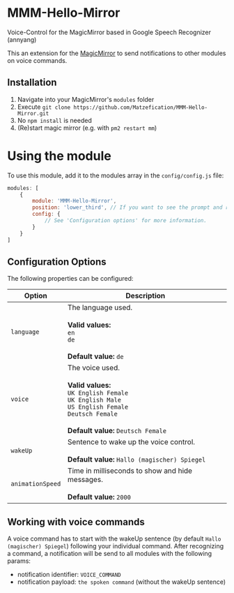 # MMM-Hello-Mirror
Voice-Control for the MagicMirror based in Google Speech Recognizer (annyang)

This an extension for the [MagicMirror](https://github.com/MichMich/MagicMirror) to send notifications to other modules on voice commands.

## Installation
1. Navigate into your MagicMirror's `modules` folder
2. Execute `git clone https://github.com/Matzefication/MMM-Hello-Mirror.git`
3. No `npm install` is needed
4. (Re)start magic mirror (e.g. with `pm2 restart mm`)

# Using the module
To use this module, add it to the modules array in the `config/config.js` file:

```javascript
modules: [
    {
        module: 'MMM-Hello-Mirror',
        position: 'lower_third', // If you want to see the prompt and recognised speech, omit otherwise
        config: {
            // See 'Configuration options' for more information.
        }
    }
]
```

## Configuration Options
The following properties can be configured:

<table width="100%">
	<thead>
		<tr>
			<th>Option</th>
			<th width="100%">Description</th>
		</tr>
	<thead>
	<tbody>
		<tr>
			<td><code>language</code></td>
			<td>
				The language used.
				<br>
				<br><b>Valid values:</b> 
				<br><code>en</code>
				<br><code>de</code>
				<br>
				<br><b>Default value:</b> <code>de</code>
			</td>
		</tr>
		<tr>
			<td><code>voice</code></td>
			<td>
				The voice used.
				<br>
				<br><b>Valid values:</b> 
				<br><code>UK English Female</code>
				<br><code>UK English Male</code>
				<br><code>US English Female</code>
				<br><code>Deutsch Female</code>
				<br>
				<br><b>Default value:</b> <code>Deutsch Female</code>
			</td>
		</tr>
		<tr>
			<td><code>wakeUp</code></td>
			<td>
				Sentence to wake up the voice control.
				<br>
				<br><b>Default value:</b> <code>Hallo (magischer) Spiegel</code>
			</td>
		</tr>			
		<tr>
			<td><code>animationSpeed</code></td>
			<td>
				Time in milliseconds to show and hide messages.
				<br>
				<br><b>Default value:</b> <code>2000</code>
			</td>
		</tr>		
	</tbody>
</table>

## Working with voice commands
A voice command has to start with the wakeUp sentence (by default `Hallo (magischer) Spiegel`) following your individual command. After recognizing a command, a notification will be send to all modules with the following params:

- notification identifier: `VOICE_COMMAND`
- notification payload: `the spoken command` (without the wakeUp sentence)
